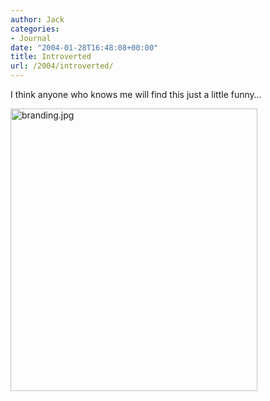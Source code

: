 ```yaml
---
author: Jack
categories:
- Journal
date: "2004-01-28T16:48:08+00:00"
title: Introverted
url: /2004/introverted/
---
```


I think anyone who knows me will find this just a little funny&#8230;

<img alt="branding.jpg" src="https://www.jackbaty.com/images/blog/branding.jpg" width="395" height="452" border="0" />